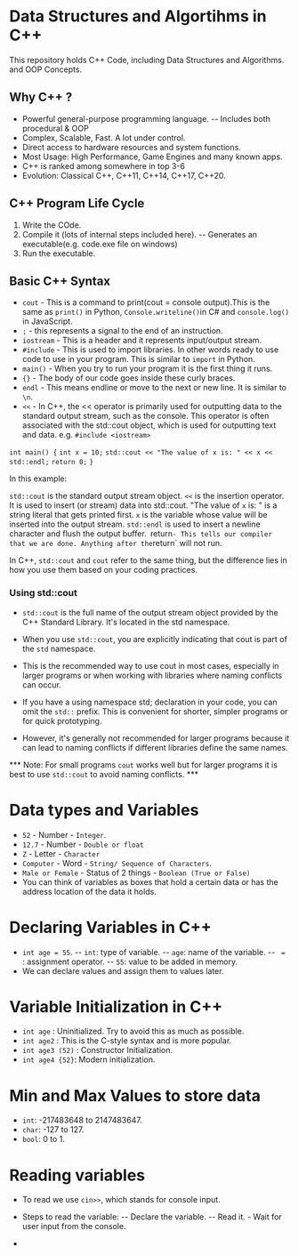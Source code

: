 # Data Structures and Algortihms in C++

This repository holds C++ Code, including Data Structures and Algorithms. and OOP Concepts.

## Why C++ ?
- Powerful general-purpose programming language.
    -- Includes both procedural & OOP
- Complex, Scalable, Fast. A lot under control.
- Direct access to hardware resources and system functions.
- Most Usage: High Performance, Game Engines and many known apps.
- C++ is ranked among somewhere in top 3-6
- Evolution: Classical C++, C++11, C++14, C++17, C++20.

## C++ Program Life Cycle
1. Write the COde.
2. Compile it (lots of internal steps included here).
    -- Generates an executable(e.g. code.exe file on windows)
3. Run the executable.

## Basic C++ Syntax
- `cout` - This is a command to print(cout = console output).This is the same as `print()` in Python, `Console.writeline()`in C# and `console.log()` in JavaScript.
- `;` - this represents a signal to the end of an instruction.
- `iostream` - This is a header and it represents input/output stream. 
- `#include` - This is used to import libraries. In other words ready to use code to use in your program.
This is similar to `import` in Python.
- `main()` - When you try to run your program it is the first thing it runs.
- `{}` - The body of our code goes inside these curly braces.
- `endl` - This means endline or move to the next or new line. It is similar to `\n`.
- `<<` - In C++, the << operator is primarily used for outputting data to the standard output stream, such as the console. This operator is often associated with the std::cout object, which is used for outputting text and data.
e.g.
`#include <iostream>`

`int main() {`
    `int x = 10;`
    `std::cout << "The value of x is: " << x << std::endl;`
    `return 0;`
`}`

In this example:

`std::cout` is the standard output stream object.
`<<` is the insertion operator. It is used to insert (or stream) data into std::cout.
"The value of `x` is: " is a string literal that gets printed first.
`x` is the variable whose value will be inserted into the output stream.
`std::endl` is used to insert a newline character and flush the output buffer.`
`return` - This tells our compiler that we are done. Anything after the `return` will not run.

In C++, `std::cout` and `cout` refer to the same thing, but the difference lies in how you use them based on your coding practices.

### Using std::cout
- `std::cout` is the full name of the output stream object provided by the C++ Standard Library. It's located in the std namespace.

- When you use `std::cout`, you are explicitly indicating that cout is part of the `std` namespace.

- This is the recommended way to use cout in most cases, especially in larger programs or when working with libraries where naming conflicts can occur.

- If you have a using namespace std; declaration in your code, you can omit the `std::` prefix.
This is convenient for shorter, simpler programs or for quick prototyping.

- However, it's generally not recommended for larger programs because it can lead to naming conflicts if different libraries define the same names.

*** Note: For small programs `cout` works well but for larger programs it is best to use `std::cout` to avoid naming conflicts. ***

# Data types and Variables
- `52` - Number - `Integer`.
- `12.7` - Number - `Double or float`
- `Z` - Letter - `Character`
- `Computer` - Word - `String/ Sequence of Characters`.
- `Male or Female` - Status of 2 things - `Boolean (True or False)`
 - You can think of variables as boxes that hold a certain data or has the address location of the data it holds.

 # Declaring Variables in C++
 - `int age = 55`.
    -- `int`: type of variable.
    -- `age`: name of the variable.
    -- ` =` : assignment operator.
    -- `55`: value to be added in memory.
- We can declare values and assign them to values later.

# Variable Initialization in C++
- `int age` : Uninitialized. Try to avoid this as much as possible.
- `int age2` : This is the C-style syntax and is more popular.
- `int age3 (52)` : Constructor Initialization.
- `int age4 {52}`: Modern initialization.

# Min and Max Values to store data
- `int`: -217483648 to 2147483647.
- `char`: -127 to 127.
- `bool`: 0 to 1.
# Reading variables
- To read we use `cin>>`, which stands for console input.
- Steps to read the variable:
    -- Declare the variable.
    -- Read it.
        - Wait for user input from the console.


- 





